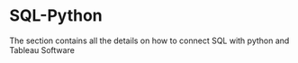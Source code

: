 # SQL-Python
The section contains all the details on how to connect SQL with python and Tableau Software
